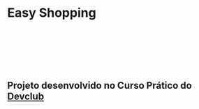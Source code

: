 <h1> Easy Shopping <h1/>
<br>
<br>
<h2> Projeto desenvolvido no Curso Prático do <a href="https://rodolfomori.com.br/devclub">Devclub</h2>
<img scr="https://raw.githubusercontent.com/JonathanWeverton/Projeto-Easy-Shopping/refs/heads/main/desktop.png" />
